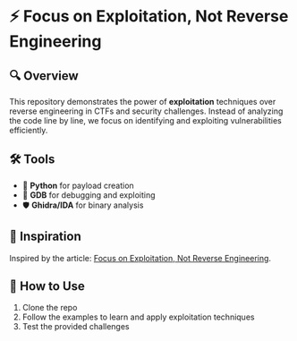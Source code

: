 # ⚡️ Focus on Exploitation, Not Reverse Engineering

## 🔍 Overview
This repository demonstrates the power of **exploitation** techniques over reverse engineering in CTFs and security challenges. Instead of analyzing the code line by line, we focus on identifying and exploiting vulnerabilities efficiently.

## 🛠️ Tools
- 🐍 **Python** for payload creation
- 🐛 **GDB** for debugging and exploiting
- 🛡️ **Ghidra/IDA** for binary analysis

## 🧠 Inspiration
Inspired by the article: [Focus on Exploitation, Not Reverse Engineering](https://aashutoshlodhi.medium.com/focus-on-exploitation-not-reverse-engineering-d672b637da08).

## 🚀 How to Use
1. Clone the repo
2. Follow the examples to learn and apply exploitation techniques
3. Test the provided challenges
